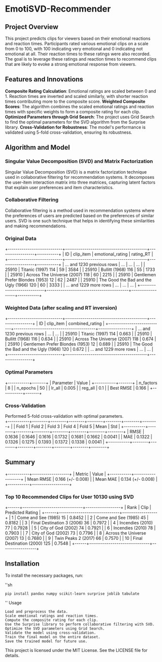# EmotiSVD-Recommender

## Project Overview

This project predicts clips for viewers based on their emotional reactions and reaction times. Participants rated various emotional clips on a scale from 0 to 100, with 100 indicating very emotional and 0   indicating not emotional at all. Their reaction times to these ratings were also recorded. The goal is to leverage these ratings and reaction times to recommend clips that are likely to evoke a strong  emotional response from viewers.

## Features and Innovations
**Composite Rating Calculation**: Emotional ratings are scaled between 0 and 1. Reaction times are inverted and scaled similarly, with shorter reaction times contributing more to the composite score.
**Weighted Composite Scores**: The algorithm combines the scaled emotional ratings and reaction times with specific weights to form a composite rating for each clip.
**Optimized Parameters through Grid Search**: The project uses Grid Search to find the optimal parameters for the SVD algorithm from the Surprise library.
**Cross-Validation for Robustness**: The model's performance is validated using 5-fold cross-validation, ensuring its robustness.

## Algorithm and Model
### Singular Value Decomposition (SVD) and Matrix Factorization    

Singular Value Decomposition (SVD) is a matrix factorization technique used in collaborative filtering for recommendation systems. It decomposes the user-item interaction matrix into three matrices, capturing latent factors that explain user preferences and item characteristics.   

### Collaborative Filtering
Collaborative filtering is a method used in recommendation systems where the preferences of users are predicted based on the preferences of similar users. SVD is one such technique that helps in identifying these similarities and making recommendations.  

### Original Data
+----------------------------+------------------------------------------+------------------+-----------+
|             ID             |                clip_item                 | emotional_rating | rating_RT |
+----------------------------+------------------------------------------+------------------+-----------+
| ... and 1230 previous rows |                   ...                    |       ...        |    ...    |
|           25910            |            Titanic (1997) 114            |        59        |   3584    |
|           25910            |            Bullitt (1968) 116            |        55        |   1733    |
|           25910            |      Across The Universe (2007) 118      |        60        |   2215    |
|           25910            |    Gentlemen Prefer Blondes (1953) 12    |        62        |   2487    |
|           25910            | The Good the Bad and the Ugly (1966) 120 |        60        |   3333    |
|   ... and 1229 more rows   |                   ...                    |       ...        |    ...    |
+----------------------------+------------------------------------------+------------------+-----------+

### Weighted Data (after scaling and RT inversion)
+----------------------------+------------------------------------------+-----------------+
|             ID             |                clip_item                 | combined_rating |
+----------------------------+------------------------------------------+-----------------+
| ... and 1230 previous rows |                   ...                    |       ...       |
|           25910            |            Titanic (1997) 114            |      0.663      |
|           25910            |            Bullitt (1968) 116            |      0.634      |
|           25910            |      Across The Universe (2007) 118      |      0.674      |
|           25910            |    Gentlemen Prefer Blondes (1953) 12    |      0.689      |
|           25910            | The Good the Bad and the Ugly (1966) 120 |      0.672      |
|   ... and 1229 more rows   |                   ...                    |       ...       |
+----------------------------+------------------------------------------+-----------------+

### Optimal Parameters
+-----------+-------+
| Parameter | Value |
+-----------+-------+
| n_factors |   8   |
| n_epochs  |  50   |
|  lr_all   | 0.005 |
|  reg_all  |  0.1  |
| Best RMSE | 0.166 |
+-----------+-------+

### Cross-Validation
Performed 5-fold cross-validation with optimal parameters.   
+-----------+--------+--------+--------+--------+--------+--------+--------+
|           | Fold 1 | Fold 2 | Fold 3 | Fold 4 | Fold 5 |  Mean  |  Std   |
+-----------+--------+--------+--------+--------+--------+--------+--------+
| RMSE      | 0.1636 | 0.1646 | 0.1616 | 0.1732 | 0.1681 | 0.1662 | 0.0041 |
| MAE       | 0.1322 | 0.1326 | 0.1275 | 0.1393 | 0.1372 | 0.1338 | 0.0041 |
+-----------+--------+--------+--------+--------+--------+--------+--------+


## Summary
+-----------+-------------------+
|  Metric   |       Value       |
+-----------+-------------------+
| Mean RMSE | 0.166 (+/- 0.008) |
| Mean MAE  | 0.134 (+/- 0.008) |
+-----------+-------------------+

### Top 10 Recommended Clips for User 10130 using SVD
+------+-------------------------------+------------------+
| Rank |             Clip              | Predicted Rating |
+------+-------------------------------+------------------+
|  1   |    Come and See (1985) 15     |      0.8452      |
|  2   |    Come and See (1985) 45     |      0.8182      |
|  3   | Final Destination 3 (2006) 36 |      0.7972      |
|  4   |      Incendies (2010) 77      |      0.7928      |
|  5   |     City of God (2002) 74     |      0.7921      |
|  6   |      Incendies (2010) 78      |      0.7903      |
|  7   |     City of God (2002) 73     |      0.7796      |
|  8   | Across the Universe (2007) 13 |      0.7680      |
|  9   |    Twin Peaks 2 (2017) 66     |      0.7570      |
|  10  | Final Destination (2000) 125  |      0.7548      |
+------+-------------------------------+------------------+

## Installation

To install the necessary packages, run:

  ''sh

    pip install pandas numpy scikit-learn surprise joblib tabulate
  ''
Usage

    Load and preprocess the data.
    Scale emotional ratings and reaction times.
    Compute the composite rating for each clip.
    Use the Surprise library to perform collaborative filtering with SVD.
    Optimize the SVD parameters using Grid Search.
    Validate the model using cross-validation.
    Train the final model on the entire dataset.
    Save the trained model for future use.

This project is licensed under the MIT License. See the LICENSE file for details.
